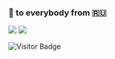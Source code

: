 ### 🤝 to everybody from :ru:


<img src="https://github-readme-stats.vercel.app/api/top-langs?username=v-str&theme=dark"/>
<img src="https://github-readme-stats.vercel.app/api/top-langs?username=v-str&layout=compact&theme=dark"/>


![Visitor Badge](https://visitor-badge.laobi.icu/badge?page_id=v-str.v-str)

<!--
**v-str/v-str** is a ✨ _special_ ✨ repository because its `README.md` (this file) appears on your GitHub profile.

Here are some ideas to get you started:

- 🔭 I’m currently working on ...
- 🌱 I’m currently learning ...
- 👯 I’m looking to collaborate on ...
- 🤔 I’m looking for help with ...
- 💬 Ask me about ...
- 📫 How to reach me: ...
- 😄 Pronouns: ...
- ⚡ Fun fact: ...
-->
